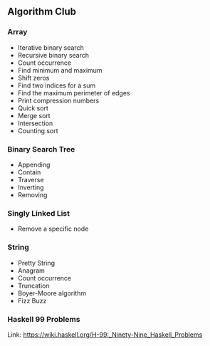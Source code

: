 ## Algorithm Club

### Array
* Iterative binary search
* Recursive binary search
* Count occurrence
* Find minimum and maximum
* Shift zeros
* Find two indices for a sum
* Find the maximum perimeter of edges
* Print compression numbers
* Quick sort
* Merge sort
* Intersection
* Counting sort

### Binary Search Tree
* Appending
* Contain
* Traverse
* Inverting
* Removing

### Singly Linked List
* Remove a specific node

### String
* Pretty String
* Anagram
* Count occurrence
* Truncation
* Boyer-Moore algorithm
* Fizz Buzz

### Haskell 99 Problems
Link: https://wiki.haskell.org/H-99:_Ninety-Nine_Haskell_Problems



